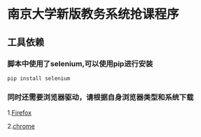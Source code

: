 # 南京大学新版教务系统抢课程序

## 工具依赖
### 脚本中使用了selenium,可以使用pip进行安装
```
pip install selenium
```
### 同时还需要浏览器驱动，请根据自身浏览器类型和系统下载

1.[Firefox](https://github.com/mozilla/geckodriver)

2.[chrome](http://chromedriver.storage.googleapis.com/index.html)
